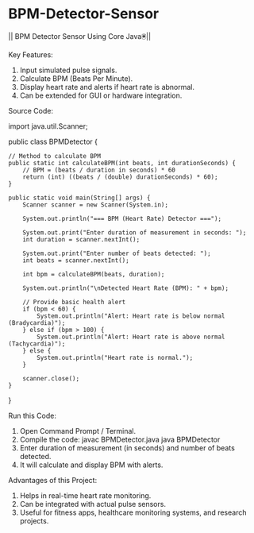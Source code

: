 # BPM-Detector-Sensor
|| BPM Detector Sensor Using Core Java🖲️||


Key Features:
1. Input simulated pulse signals.
2. Calculate BPM (Beats Per Minute).
3. Display heart rate and alerts if heart rate is abnormal.
4. Can be extended for GUI or hardware integration.


Source Code:

import java.util.Scanner;

public class BPMDetector {

    // Method to calculate BPM
    public static int calculateBPM(int beats, int durationSeconds) {
        // BPM = (beats / duration in seconds) * 60
        return (int) ((beats / (double) durationSeconds) * 60);
    }

    public static void main(String[] args) {
        Scanner scanner = new Scanner(System.in);

        System.out.println("=== BPM (Heart Rate) Detector ===");
        
        System.out.print("Enter duration of measurement in seconds: ");
        int duration = scanner.nextInt();

        System.out.print("Enter number of beats detected: ");
        int beats = scanner.nextInt();

        int bpm = calculateBPM(beats, duration);

        System.out.println("\nDetected Heart Rate (BPM): " + bpm);

        // Provide basic health alert
        if (bpm < 60) {
            System.out.println("Alert: Heart rate is below normal (Bradycardia)");
        } else if (bpm > 100) {
            System.out.println("Alert: Heart rate is above normal (Tachycardia)");
        } else {
            System.out.println("Heart rate is normal.");
        }

        scanner.close();
    }
}


Run this Code:
1. Open Command Prompt / Terminal.
2. Compile the code: javac BPMDetector.java
                     java BPMDetector
3. Enter duration of measurement (in seconds) and number of beats detected.
4. It will calculate and display BPM with alerts.


Advantages of this Project:
1. Helps in real-time heart rate monitoring.
2. Can be integrated with actual pulse sensors.
3. Useful for fitness apps, healthcare monitoring systems, and research projects.
